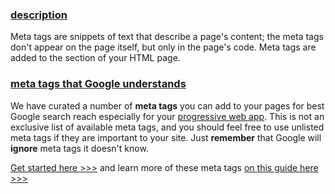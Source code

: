 ### [description]()

Meta tags are snippets of text that describe a page's content; the meta tags don't appear on the page itself, 
but only in the page's code. Meta tags are added to the **<head>** section of your HTML page.

### [meta tags that Google understands](https://support.google.com/webmasters/answer/79812?hl=en&ref_topic=4617741)

We have curated a number of **meta tags** you can add to your pages for best Google search reach especially for your
[progressive web app](). This is not an exclusive list of available meta tags, and you should feel free to use unlisted 
meta tags if they are important to your site. Just **remember** that Google will **ignore** meta tags it doesn't know.

[Get started here >>>](https://github.com/mayeedwin/pwafire/blob/master/resources/meta-data/index.html) and learn more of
these meta tags [on this guide here >>>](https://support.google.com/webmasters/answer/79812?hl=en&ref_topic=4617741)
